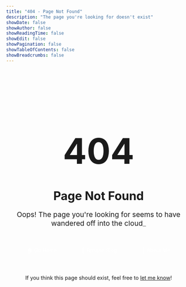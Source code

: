 ```yaml
---
title: "404 - Page Not Found"
description: "The page you're looking for doesn't exist"
showDate: false
showAuthor: false
showReadingTime: false
showEdit: false
showPagination: false
showTableOfContents: false
showBreadcrumbs: false
---
```


<div style="text-align: center; padding: 2rem 0;">
  <h1 style="font-size: 6rem; font-weight: bold; color: rgba(var(--color-primary-400), 1); margin-bottom: 1rem;">404</h1>
  
  <h2 style="font-size: 2rem; margin-bottom: 1rem;">Page Not Found</h2>
  
  <p style="font-size: 1.2rem; color: rgba(var(--color-neutral-600), 1); margin-bottom: 2rem;">
    Oops! The page you're looking for seems to have wandered off into the cloud<span class="terminal-cursor">_</span>
  </p>
  
  <div style="margin-bottom: 2rem;">
    <a href="/" style="display: inline-block; background: rgba(var(--color-primary-500), 1); color: white; padding: 0.75rem 1.5rem; border-radius: 0.5rem; text-decoration: none; margin: 0.5rem; transition: all 0.2s;">
      🏠 Go Home
    </a>
    <a href="/blog" style="display: inline-block; background: rgba(var(--color-primary-500), 1); color: white; padding: 0.75rem 1.5rem; border-radius: 0.5rem; text-decoration: none; margin: 0.5rem; transition: all 0.2s;">
      📝 Browse Blog
    </a>
    <a href="/about" style="display: inline-block; background: rgba(var(--color-primary-500), 1); color: white; padding: 0.75rem 1.5rem; border-radius: 0.5rem; text-decoration: none; margin: 0.5rem; transition: all 0.2s;">
      👋 About Me
    </a>
  </div>
  
  <div style="font-size: 0.9rem; color: rgba(var(--color-neutral-500), 1);">
    <p>If you think this page should exist, feel free to <a href="/about" style="color: rgba(var(--color-primary-500), 1);">let me know</a>!</p>
  </div>
</div>

<style>
/* Terminal cursor for the 404 page */
.terminal-cursor {
  color: rgba(var(--color-primary-400), 1);
  animation: terminal-blink 1s steps(2, start) infinite;
}

@keyframes terminal-blink {
  0% { opacity: 1; }
  50% { opacity: 0; }
  100% { opacity: 1; }
}

/* Hover effects for buttons */
a[style*="background"]:hover {
  transform: translateY(-2px);
  box-shadow: 0 4px 12px rgba(0,0,0,0.15);
}
</style>